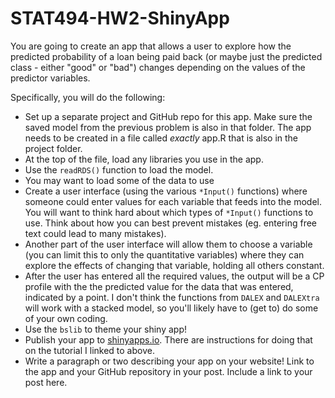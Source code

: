 # STAT494-HW2-ShinyApp

You are going to create an app that allows a user to explore how the predicted probability of a loan being paid back (or maybe just the predicted class - either "good" or "bad") changes depending on the values of the predictor variables.

Specifically, you will do the following:

* Set up a separate project and GitHub repo for this app. Make sure the saved model from the previous problem is also in that folder. The app needs to be created in a file called *exactly* app.R that is also in the project folder.   
* At the top of the file, load any libraries you use in the app.  
* Use the `readRDS()` function to load the model.  
* You may want to load some of the data to use
* Create a user interface (using the various `*Input()` functions) where someone could enter values for each variable that feeds into the model. You will want to think hard about which types of `*Input()` functions to use. Think about how you can best prevent mistakes (eg. entering free text could lead to many mistakes). 
* Another part of the user interface will allow them to choose a variable (you can limit this to only the quantitative variables) where they can explore the effects of changing that variable, holding all others constant.  
* After the user has entered all the required values, the output will be a CP profile with the the predicted value for the data that was entered, indicated by a point. I don't think the functions from `DALEX` and `DALEXtra` will work with a stacked model, so you'll likely have to (get to) do some of your own coding. 
* Use the `bslib` to theme your shiny app!  
* Publish your app to [shinyapps.io](https://www.shinyapps.io/). There are instructions for doing that on the tutorial I linked to above.   
* Write a paragraph or two describing your app on your website! Link to the app and your GitHub repository in your post. Include a link to your post here.